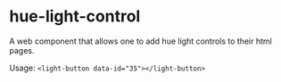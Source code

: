 # hue-light-control
A web component that allows one to add hue light controls to their html pages.

Usage: `<light-button data-id="35"></light-button>`

